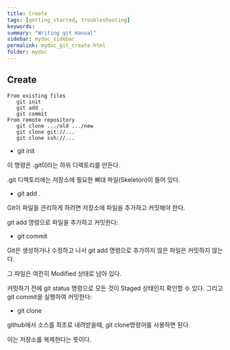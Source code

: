 ```yaml
---
title: Create
tags: [getting_started, troubleshooting]
keywords:
summary: "Writing git manual"
sidebar: mydoc_sidebar
permalink: mydoc_git_create.html
folder: mydoc
---
```


## Create
```
From existing files
   git init
   git add .
   git commit
From remote repository
   git clone .../old .../new
   git clone git://...
   git clone ssh://...
```

 * git init


이 명령은 .git이라는 하위 디렉토리를 만든다.


.git 디렉토리에는 저장소에 필요한 뼈대 파일(Skeleton)이 들어 있다.


*  git add .

Git이 파일을 관리하게 하려면 저장소에 파일을 추가하고 커밋해야 한다.

git add 명령으로 파일을 추가하고 커밋한다:

*  git commit


Git은 생성하거나 수정하고 나서 git add 명령으로 추가하지 않은 파일은 커밋하지 않는다.
 
그 파일은 여전히 Modified 상태로 남아 있다.

커밋하기 전에 git status 명령으로 모든 것이 Staged 상태인지 확인할 수 있다. 그리고 git commit을 실행하여 커밋한다:

*  git clone


github에서 소스를 최초로 내려받을때, git clone명령어를 사용하면 된다.

이는 저장소를 복제한다는 뜻이다.
